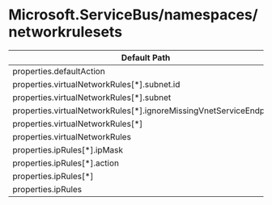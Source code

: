 # Microsoft.ServiceBus/namespaces/networkrulesets

| Default Path | Alias |
|---|---|
| properties.defaultAction | Microsoft.ServiceBus/namespaces/networkrulesets/default.defaultAction |
| properties.virtualNetworkRules[*].subnet.id | Microsoft.ServiceBus/namespaces/networkrulesets/default.virtualNetworkRules[*].subnet.id |
| properties.virtualNetworkRules[*].subnet | Microsoft.ServiceBus/namespaces/networkrulesets/default.virtualNetworkRules[*].subnet |
| properties.virtualNetworkRules[*].ignoreMissingVnetServiceEndpoint | Microsoft.ServiceBus/namespaces/networkrulesets/default.virtualNetworkRules[*].ignoreMissingVnetServiceEndpoint |
| properties.virtualNetworkRules[*] | Microsoft.ServiceBus/namespaces/networkrulesets/default.virtualNetworkRules[*] |
| properties.virtualNetworkRules | Microsoft.ServiceBus/namespaces/networkrulesets/default.virtualNetworkRules |
| properties.ipRules[*].ipMask | Microsoft.ServiceBus/namespaces/networkrulesets/default.ipRules[*].ipMask |
| properties.ipRules[*].action | Microsoft.ServiceBus/namespaces/networkrulesets/default.ipRules[*].action |
| properties.ipRules[*] | Microsoft.ServiceBus/namespaces/networkrulesets/default.ipRules[*] |
| properties.ipRules | Microsoft.ServiceBus/namespaces/networkrulesets/default.ipRules |

